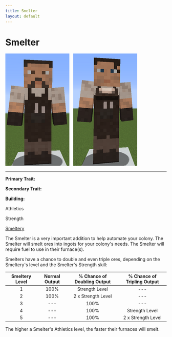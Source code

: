 ```yaml
---
title: Smelter
layout: default
---
```

# Smelter

<div class="infobox box text-center">
<img src="../../assets/images/workers/smelter_m.png" alt="Smelter Male" />&nbsp;&nbsp;&nbsp;<img src="../../assets/images/workers/smelter_f.png" alt="Smelter Female" />
<hr />
  <div class="row section-text text-left">
    <div class="col">
      <p><strong>Primary Trait:</strong></p>
      <p><strong>Secondary Trait:</strong></p>
      <p><strong>Building:</strong></p>
    </div>
    <div class="col">
      <p class="traitp">Athletics</p>
      <p class="traits">Strength</p>
      <p><a href="../buildings/smeltery">Smeltery</a></p>
    </div>
  </div>
</div>

The Smelter is a very important addition to help automate your colony. The Smelter will smelt ores into ingots for your colony's needs. The Smelter will require fuel to use in their furnace(s).

Smelters have a chance to double and even triple ores, depending on the Smeltery's level and the Smelter's Strength skill:

| Smeltery Level | Normal Output | % Chance of Doubling Output | % Chance of Tripling Output |
| :-----: | :-----: | :-----: | :-----: |
| 1 | 100% | Strength Level | --- |
| 2 | 100% | 2 x Strength Level | --- |
| 3 | --- | 100% | --- |
| 4 | --- | 100% | Strength Level |
| 5 | --- | 100% | 2 x Strength Level |

The higher a Smelter's Athletics level, the faster their furnaces will smelt.
